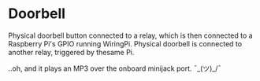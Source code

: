 # Doorbell

Physical doorbell button connected to a relay, which is then connected to a Raspberry Pi's GPIO running WiringPi. Physical doorbell is connected to another relay, triggered by thesame Pi.

..oh, and it plays an MP3 over the onboard minijack port.  ¯\_(ツ)_/¯
